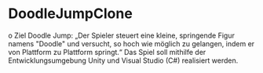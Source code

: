 # DoodleJumpClone

o	Ziel Doodle Jump: „Der Spieler steuert eine kleine, springende Figur namens "Doodle" und versucht, so hoch wie möglich zu gelangen, indem er von Plattform zu Plattform springt.“ Das Spiel soll mithilfe der Entwicklungsumgebung Unity und Visual Studio (C#) realisiert werden.
